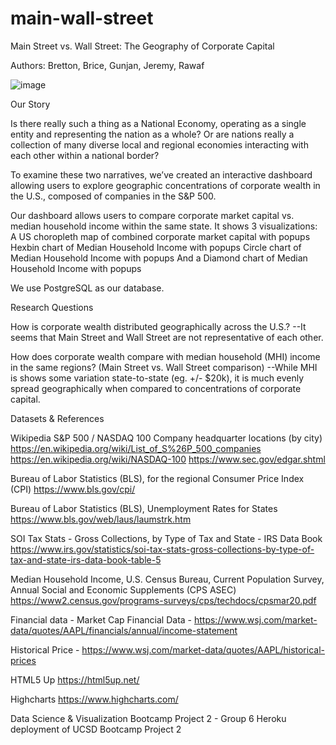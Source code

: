 # main-wall-street
Main Street vs. Wall Street:
The Geography of Corporate Capital

Authors:
Bretton, Brice, Gunjan, Jeremy, Rawaf

![image](https://user-images.githubusercontent.com/68246130/114586354-6bc3e000-9c39-11eb-8a88-a2263531bf32.png)


Our Story

Is there really such a thing as a National Economy, operating as a single entity and representing the nation as a whole? Or are nations really a collection of many diverse local and regional economies interacting with each other within a national border?

To examine these two narratives, we’ve created an interactive dashboard allowing users to explore geographic concentrations of corporate wealth in the U.S., composed of companies in the S&P 500. 

Our dashboard allows users to compare corporate market capital vs. median household income within the same state. It shows 3 visualizations: 
A US choropleth map of combined corporate market capital with popups
Hexbin chart of Median Household Income with popups
Circle chart of Median Household Income with popups
And a Diamond chart of Median Household Income with popups

We use PostgreSQL as our database. 



Research Questions

How is corporate wealth distributed geographically across the U.S.?
--It seems that Main Street and Wall Street are not representative of each other.

How does corporate wealth compare with median household (MHI) income in the same regions? (Main Street vs. Wall Street comparison)
--While MHI is shows some variation state-to-state (eg. +/- $20k), it is much evenly spread geographically when compared to concentrations of corporate capital.



Datasets & References

Wikipedia S&P 500 / NASDAQ 100 Company headquarter locations (by city)
https://en.wikipedia.org/wiki/List_of_S%26P_500_companies
https://en.wikipedia.org/wiki/NASDAQ-100 
https://www.sec.gov/edgar.shtml 

Bureau of Labor Statistics (BLS), for the regional Consumer Price Index (CPI)
https://www.bls.gov/cpi/

Bureau of Labor Statistics (BLS), Unemployment Rates for States
https://www.bls.gov/web/laus/laumstrk.htm

SOI Tax Stats - Gross Collections, by Type of Tax and State - IRS Data Book https://www.irs.gov/statistics/soi-tax-stats-gross-collections-by-type-of-tax-and-state-irs-data-book-table-5

Median Household Income, U.S. Census Bureau, Current Population Survey, Annual Social and Economic Supplements (CPS ASEC)
https://www2.census.gov/programs-surveys/cps/techdocs/cpsmar20.pdf

Financial data - Market Cap
Financial Data - https://www.wsj.com/market-data/quotes/AAPL/financials/annual/income-statement 

Historical Price - https://www.wsj.com/market-data/quotes/AAPL/historical-prices 

HTML5 Up https://html5up.net/

Highcharts https://www.highcharts.com/



Data Science & Visualization Bootcamp Project 2 - Group 6
Heroku deployment of UCSD Bootcamp Project 2
